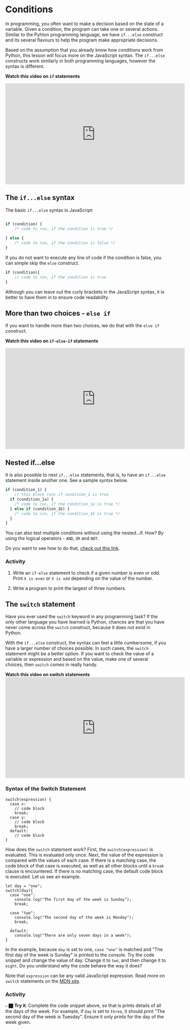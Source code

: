 # Conditions

In programming, you often want to make a decision based on the state of a variable. Given a condition, the program can take one or several actions. Similar to the Pyhton programming language, we have `if...else` construct and its several flavours to help the program make appropriate decisions.

Based on the assumption that you already know how conditions work from Python, this lesson will focus more on the JavaScript syntax. The `if...else` constructs work similarly in both programming languages, however the syntax is different.

<aside>

<strong>

Watch this video on `if` statements 
</strong>
</aside>
<iframe width="560" height="315" src="https://www.youtube.com/embed/PkZNo7MFNFg?start=4164" title="YouTube video player" frameborder="0" allow="accelerometer; autoplay; clipboard-write; encrypted-media; gyroscope; picture-in-picture; web-share" allowfullscreen></iframe>

## The `if...else` syntax

The basic `if...else` syntax in JavaScript:

```js

if (condition) {
    /* code to run, if the condition is true */
    
} else {
    /* code to run, if the condition is false */
}
```

If you do not want to execute any line of code if the condition is false, you can simple skip the `else` construct.

```js
if (condition){
    // code to run, if the condition is true
}
```
<aside>

Although you can leave out the curly brackets in the JavaScript syntax, it is better to have them in to ensure code readability.

</aside>


## More than two choices - `else if`
If you want to handle more than two choices, we do that with the `else if` construct.

<aside>

<strong>

Watch this video on `if-else-if` statements 
</strong>
</aside>

<iframe width="560" height="315" src="https://www.youtube.com/embed/IsG4Xd6LlsM" title="YouTube video player" frameborder="0" allow="accelerometer; autoplay; clipboard-write; encrypted-media; gyroscope; picture-in-picture; web-share" allowfullscreen></iframe>


## Nested if...else

It is also possible to nest `if...else` statements, that is, to have an `if...else` statement inside another one. See a sample syntsx below.

```js
if (condition_1) {
    // this block runs if condition_1 is true
  if (condition_1a) {
    /* code to run, if the condition_1a is true */
  } else if (condition_1b) {
    /* code to run, if the condition_1b is true */
  }
}
```

<aside>

You can also test multiple conditions without using the nested...if. How? By using the logical operators - `AND`, `OR` and `NOT`.

Do you want to see how to do that, [check out this link](https://developer.mozilla.org/en-US/docs/Learn/JavaScript/Building_blocks/conditionals#logical_operators_and_or_and_not).
</aside>

### Activity
1. Write an `if-else` statement to check if a given number is even or odd. Print `X is even` or `X is odd` depending on the value of the number.

2. Write a program to print the largest of three numbers.

## The `switch` statement
Have you ever used the `switch` keyword in any programming task? If the only other language you have learned is Python, chances are that you have never come across the `switch` construct, because it does not exist in Python.

With the `if...else` construct, the syntax can feel a little cumbersome, if you have a larger number of choices possible. In such cases, the `switch` statement might be a better option. If you want to check the value of a variable or expression and based on the value, make one of several choices, then `switch` comes in really handy.

<aside><strong>Watch this video on switch statements </strong></aside>
<iframe width="560" height="315" src="https://www.youtube.com/embed/PkZNo7MFNFg?start=5536" title="YouTube video player" frameborder="0" allow="accelerometer; autoplay; clipboard-write; encrypted-media; gyroscope; picture-in-picture; web-share" allowfullscreen></iframe>
</details>


### Syntax of the Switch Statement
```
switch(expression) {
  case x:
    // code block
    break;
  case y:
    // code block
    break;
  default:
    // code block
}
```

How does the `switch` statement work? First, the `switch(expression)` is evaluated. This is evaluated only once. Next, the value of the expression is compared with the values of each case. If there is a matching case, the code block of that case is executed, as well as all other blocks until a `break` clause is encountered. If there is no matching case, the default code block is executed. Let us see an example.

```
let day = "one";
switch(day){
  case "one":
    console.log("The first day of the week is Sunday");
    break;
  
  case "two":
    console.log("The second day of the week is Monday");
    break;

  default:
    console.log("There are only seven days in a week");
}
```

In the example, because `day` is set to one, `case "one"` is matched and "The first day of the week is Sunday" is printed to the console. Try the code snippet and change the value of day. Change it to `two`, and then change it to `eight`. Do you understand why the code behave the way it does?

Note that `expression` can be any valid JavaScript expression. Read more on `switch` statements on the [MDN site](https://developer.mozilla.org/en-US/docs/Web/JavaScript/Reference/Statements/switch).

### Activity
👉🏿 **Try it**: Complete the code snippet above, so that is prints details of all the days of the week. For example, if `day` is set to `three`, it should print "The second day of the week is Tuesday". Ensure it only prints for the day of the week given. 